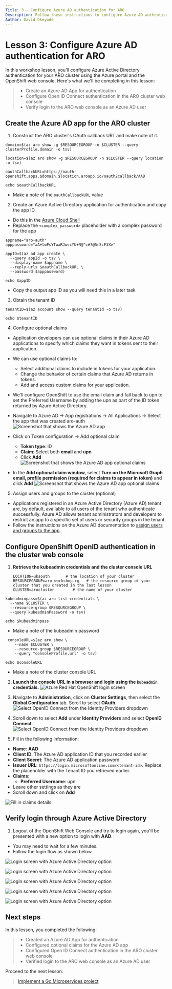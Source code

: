 ```yaml
---
Title: 3 - Configure Azure AD authentication for ARO
Description: Follow these instructions to configure Azure AD authentication for your ARO cluster
Author: David Okeyode
---
```

# Lesson 3: Configure Azure AD authentication for ARO

In this workshop lesson, you'll configure Azure Active Directory authentication for your ARO cluster using the Azure portal and the OpenShift web console. Here's what we'll be completing in this lesson:

> * Create an Azure AD App for authentication
> * Configure Open ID Connect authentication in the ARO cluster web console
> * Verify login to the ARO web console as an Azure AD user

## Create the Azure AD app for the ARO cluster
1. Construct the ARO cluster's OAuth callback URL and make note of it.
```
domain=$(az aro show -g $RESOURCEGROUP -n $CLUSTER --query clusterProfile.domain -o tsv)

location=$(az aro show -g $RESOURCEGROUP -n $CLUSTER --query location -o tsv)

oauthCallbackURL=https://oauth-openshift.apps.$domain.$location.aroapp.io/oauth2callback/AAD

echo $oauthCallbackURL
```
* Make a note of the `oauthCallbackURL` value

2. Create an Azure Active Directory application for authentication and copy the app ID.
* Do this in the [Azure Cloud Shell](https://shell.azure.com)
* Replace the `<complex_password>` placeholder with a complex password for the app
```
appname="aro-auth"
apppassword="aA+twPsYTwaRJwscYU+N@^c#7@5rScF3Xv"
```
```
appID=$(az ad app create \
  --query appId -o tsv \
  --display-name $appname \
  --reply-urls $oauthCallbackURL \
  --password $apppassword)
```
```
echo $appID
```
* Copy the output app ID as you will need this in a later task

3. Obtain the tenant ID
```
tenantID=$(az account show --query tenantId -o tsv)
```
```
echo $tenantID
```

4. Configure optional claims
* Application developers can use optional claims in their Azure AD applications to specify which claims they want in tokens sent to their application.
* We can use optional claims to:
   * Select additional claims to include in tokens for your application.
   * Change the behavior of certain claims that Azure AD returns in tokens.
   * Add and access custom claims for your application.
* We'll configure OpenShift to use the email claim and fall back to upn to set the Preferred Username by adding the upn as part of the ID token returned by Azure Active Directory.

* Navigate to Azure AD → App registrations → All Applications → Select the app that was created aro-auth
![Screenshot that shows the Azure AD app](../img/3-aro-ad-app.png)

* Click on Token configuration → Add optional claim
   * **Token type**: ID
   * **Claim**: Select both **email** and **upn**
   * Click **Add**
![Screenshot that shows the Azure AD app optional claims](../img/3-aro-ad-app-optional-claim.png)

* In the **Add optional claim window**, select **Turn on the Microsoft Graph email, profile permission (required for claims to appear in token)** and click **Add**
![Screenshot that shows the Azure AD app optional claims](../img/3-aro-ad-app-optional-claim-b.png)


5. Assign users and groups to the cluster (optional)
* Applications registered in an Azure Active Directory (Azure AD) tenant are, by default, available to all users of the tenant who authenticate successfully. Azure AD allows tenant administrators and developers to restrict an app to a specific set of users or security groups in the tenant.
* Follow the instructions on the Azure AD documentation to [assign users and groups to the app](https://docs.microsoft.com/en-us/azure/active-directory/develop/howto-restrict-your-app-to-a-set-of-users#app-registration).

## Configure OpenShift OpenID authentication in the cluster web console

1. **Retrieve the kubeadmin credentials and the cluster console URL**
   ```
   LOCATION=uksouth       # the location of your cluster
   RESOURCEGROUP=aro-workshop-rg   # the resource group of your cluster that you created in the last lesson           
   CLUSTER=arocluster        # the name of your cluster
   ```
```
kubeadminpass=$(az aro list-credentials \
  --name $CLUSTER \
  --resource-group $RESOURCEGROUP \
  --query kubeadminPassword -o tsv)
```
```
echo $kubeadminpass
```
* Make a note of the kubeadmin password
```
 consoleURL=$(az aro show \
    --name $CLUSTER \
    --resource-group $RESOURCEGROUP \
    --query "consoleProfile.url" -o tsv)
```
```
echo $consoleURL
```
* Make a note of the cluster console URL

2. **Launch the console URL in a browser and login using the `kubeadmin` credentials.**
![Azure Red Hat OpenShift login screen](../img/2-aro-console-login.png)

3. Navigate to **Administration**, click on **Cluster Settings**, then select the **Global Configuration** tab. Scroll to select **OAuth**.
![Select OpenID Connect from the Identity Providers dropdown](../img/3-aro-admin-globalconfig.png)

4. Scroll down to select **Add** under **Identity Providers** and select **OpenID Connect**.
![Select OpenID Connect from the Identity Providers dropdown](../img/3-aro-oid.png)

5. Fill in the following information:
* **Name**: **AAD**
* **Client ID**:  The Azure AD application ID that you recorded earlier
* **Client Secret**: The Azure AD application password
* **Issuer URL**: `https://login.microsoftonline.com/<tenant-id>`. Replace the placeholder with the Tenant ID you retrieved earlier.
* **Claims**:
   * **Preferred Username**: upn
* Leave other settings as they are
* Scroll down and click on **Add**

![Fill in claims details](../img/3-aro-oauth-idp.png) 

## Verify login through Azure Active Directory

1. Logout of the OpenShift Web Console and try to login again, you'll be presented with a new option to login with **AAD**. 
* You may need to wait for a few minutes.
* Follow the login flow as shown below.

![Login screen with Azure Active Directory option](../img/3-aro-aad-login.png)

![Login screen with Azure Active Directory option](../img/3-aro-aad-login-2.png)

![Login screen with Azure Active Directory option](../img/3-aro-aad-login-3.png)

![Login screen with Azure Active Directory option](../img/3-aro-aad-login-4.png)

![Login screen with Azure Active Directory option](../img/3-aro-aad-login-5.png)
## Next steps

In this lesson, you completed the following:
> * Created an Azure AD App for authentication
> * Configured optional claims for the Azure AD app
> * Configured Open ID Connect authentication in the ARO cluster web console
> * Verified login to the ARO web console as an Azure AD user

Proceed to the next lesson:
> [Implement a Go Microservices project](4-aro-go-microservices.md)
